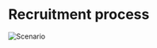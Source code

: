 <!-- .slide: data-background-image="css/theme/images/bg-graphics.jpg"> -->
<!-- .slide: data-background-size="cover"> -->

# Recruitment process

![Scenario](img/scenario.jpg)